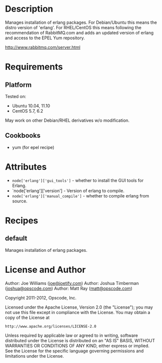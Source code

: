 Description
===========

Manages installation of erlang packages. For Debian/Ubuntu this means
the distro version of 'erlang'. For RHEL/CentOS this means following
the recommendation of RabbitMQ.com and adds an updated version of
erlang and access to the EPEL Yum repository.

http://www.rabbitmq.com/server.html

Requirements
============

Platform
--------

Tested on:

* Ubuntu 10.04, 11.10
* CentOS 5.7, 6.2

May work on other Debian/RHEL derivatives w/o modification.

Cookbooks
---------

* yum (for epel recipe)

Attributes
==========

* `node['erlang']['gui_tools']` - whether to install the GUI tools for
  Erlang.
* `node['erlang']['version'] - Version of erlang to compile.
* `node['erlang']['manual_compile']` - whether to compile erlang from source.

Recipes
=======

default
-------

Manages installation of erlang packages.

License and Author
==================

Author: Joe Williams (<joe@joetify.com>)
Author: Joshua Timberman (<joshua@opscode.com>)
Author: Matt Ray (<matt@opscode.com>)

Copyright 2011-2012, Opscode, Inc.

Licensed under the Apache License, Version 2.0 (the "License");
you may not use this file except in compliance with the License.
You may obtain a copy of the License at

    http://www.apache.org/licenses/LICENSE-2.0

Unless required by applicable law or agreed to in writing, software
distributed under the License is distributed on an "AS IS" BASIS,
WITHOUT WARRANTIES OR CONDITIONS OF ANY KIND, either express or implied.
See the License for the specific language governing permissions and
limitations under the License.
